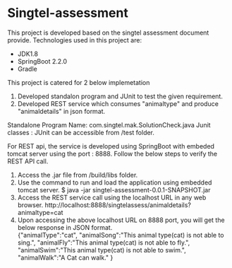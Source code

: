 # Singtel-assessment
This project is developed based on the singtel assessment document provide. Technologies used in this project are:
- JDK1.8
- SpringBoot 2.2.0
- Gradle

This project is catered for 2 below implemetation 
1. Developed standalon program and JUnit to test the given requirement.
2. Developed REST service which consumes "animaltype" and produce "animaldetails" in json format.

Standalone Program Name: com.singtel.mak.SolutionCheck.java
Junit classes : JUnit can be accessible from /test folder.

For REST api, the service is developed using SpringBoot with embeded tomcat server using the port : 8888. Follow the below steps to verify the REST API call.

1. Access the .jar file from <project-folder>/build/libs folder.
2. Use the command to run and load the application using embedded tomcat server.
          $ java -jar singtel-assessment-0.0.1-SNAPSHOT.jar
3. Access the REST service call using the localhost URL in any web browser.
          http://localhost:8888/singtelassess/animaldetails?animaltype=cat
4. Upon accessing the above localhost URL on 8888 port, you will get the below response in JSON format.    
{"animalType":"cat",
  "animalSong":"This animal type(cat) is not able to sing.",
  "animalFly":"This animal type(cat) is not able to fly.",
  "animalSwim":"This animal type(cat) is not able to swim.",
  "animalWalk":"A Cat can walk."
}

